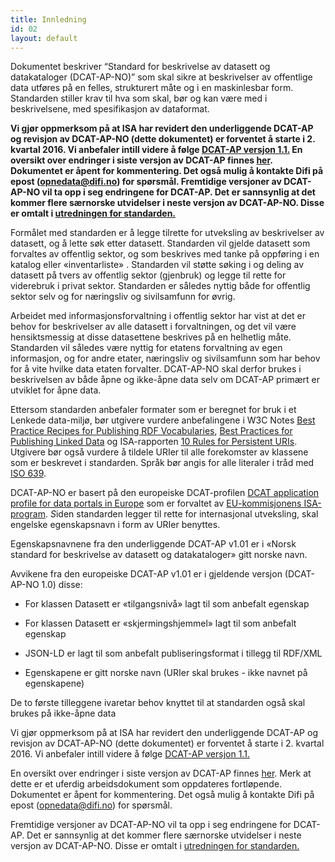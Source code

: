 ```yaml
---
title: Innledning
id: 02
layout: default
---
```


Dokumentet beskriver “Standard for beskrivelse av datasett og datakataloger (DCAT-AP-NO)” som skal sikre at beskrivelser av offentlige data utføres på en felles, strukturert måte og i en maskinlesbar form. Standarden stiller krav til hva som skal, bør og kan være med i beskrivelsene, med spesifikasjon av dataformat.



**Vi gjør oppmerksom på at ISA har revidert den underliggende DCAT-AP og revisjon av DCAT-AP-NO (dette dokumentet) er forventet å starte i 2. kvartal 2016. Vi anbefaler intill videre å følge [DCAT-AP versjon 1.1.](https://joinup.ec.europa.eu/asset/dcat_application_profile/asset_release/dcat-ap-v11) En oversikt over endringer i siste versjon av DCAT-AP finnes [her](https://docs.google.com/spreadsheets/d/1wGaezEymDAKwUbFafg82lsmC0L16r512zjnvEvYgDhY/edit?usp=sharing). Dokumentet er åpent for kommentering. Det også mulig å kontakte Difi på epost (opnedata@difi.no) for spørsmål.
Fremtidige versjoner av DCAT-AP-NO vil ta opp i seg endringene for DCAT-AP. Det er sannsynlig at det kommer flere særnorske utvidelser i neste versjon av DCAT-AP-NO. Disse er omtalt i [utredningen for standarden.](http://standard.difi.no/filearchive/2015-02-04-utredning-dcat.pdf)**



Formålet med standarden er å legge tilrette for utveksling av beskrivelser av datasett, og å lette søk etter datasett. Standarden vil gjelde datasett som forvaltes av offentlig sektor, og som beskrives med tanke på oppføring i en katalog eller «inventarliste» . Standarden vil støtte søking i og deling av datasett på tvers av offentlig sektor (gjenbruk) og legge til rette for viderebruk i privat sektor. Standarden er således nyttig både for offentlig sektor selv og for næringsliv og sivilsamfunn for øvrig. 

Arbeidet med informasjonsforvaltning i offentlig sektor har vist at det er behov for beskrivelser av alle datasett i forvaltningen, og det vil være hensiktsmessig at disse datasettene beskrives på en helhetlig måte. Standarden vil således være nyttig for etatens forvaltning av egen informasjon, og for andre etater, næringsliv og sivilsamfunn som har behov for å vite hvilke data etaten forvalter. DCAT-AP-NO skal derfor brukes i beskrivelsen av både åpne og ikke-åpne data selv om DCAT-AP primært er utviklet for åpne data. 

Ettersom standarden anbefaler formater som er beregnet for bruk i et Lenkede data-miljø, bør utgivere vurdere anbefalingene i W3C Notes [Best Practice Recipes for Publishing RDF Vocabularies](http://www.w3.org/TR/swbp-vocab-pub/ "Best Practice Recipes for Publishing RDF Vocabularies"), [Best Practices for Publishing Linked Data](http://www.w3.org/TR/ld-bp "Best Practices for Publishing Linked Data")  og ISA-rapporten [10 Rules for Persistent URIs](https://joinup.ec.europa.eu/community/semic/document/10-rules-persistent-uris "10 Rules for Persistent URIs"). Utgivere bør også vurdere å tildele URIer til alle forekomster av klassene som er beskrevet i standarden. Språk bør angis for alle literaler i tråd med [ISO 639](http://www.loc.gov/standards/iso639-2/php/code_list.php "Codes for the Representation of Names of Languages").

DCAT-AP-NO er basert på den europeiske DCAT-profilen [DCAT application profile for data portals in Europe](https://joinup.ec.europa.eu/asset/dcat_application_profile/description "DCAT application profile for data portals in Europe") som er forvaltet av [EU-kommisjonens ISA-program](http://ec.europa.eu/isa/ "EU-kommisjonens ISA-program"). *S*iden standarden legger til rette for internasjonal utveksling, skal engelske egenskapsnavn i form av URIer benyttes.

Egenskapsnavnene fra den underliggende DCAT-AP v1.01 er i «Norsk standard for beskrivelse av datasett og datakataloger» gitt norske navn. 

Avvikene fra den europeiske DCAT-AP v1.01 er i gjeldende versjon (DCAT-AP-NO 1.0) disse: 

* For klassen Datasett er «tilgangsnivå» lagt til som anbefalt egenskap

* For klassen Datasett er «skjermingshjemmel» lagt til som anbefalt egenskap

* JSON-LD er lagt til som anbefalt publiseringsformat i tillegg til RDF/XML

* Egenskapene er gitt norske navn (URIer skal brukes - ikke navnet på egenskapene)

De to første tilleggene ivaretar behov knyttet til at standarden også skal brukes på ikke-åpne data

Vi gjør oppmerksom på at ISA har revidert den underliggende DCAT-AP og revisjon av DCAT-AP-NO (dette dokumentet) er forventet å starte i 2. kvartal 2016. Vi anbefaler intill videre å følge [DCAT-AP versjon 1.1.](https://joinup.ec.europa.eu/asset/dcat_application_profile/asset_release/dcat-ap-v11)

En oversikt over endringer i siste versjon av DCAT-AP finnes [her](https://docs.google.com/spreadsheets/d/1wGaezEymDAKwUbFafg82lsmC0L16r512zjnvEvYgDhY/edit?usp=sharing). Merk at dette er et uferdig arbeidsdokument som oppdateres fortløpende. Dokumentet er åpent for kommentering. Det også mulig å kontakte Difi på epost (opnedata@difi.no) for spørsmål.

Fremtidige versjoner av DCAT-AP-NO vil ta opp i seg endringene for DCAT-AP. Det er sannsynlig at det kommer flere særnorske utvidelser i neste versjon av DCAT-AP-NO. Disse er omtalt i [utredningen for standarden.](http://standard.difi.no/filearchive/2015-02-04-utredning-dcat.pdf)
